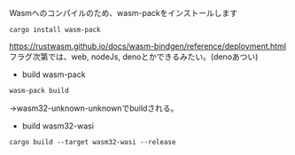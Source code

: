 
Wasmへのコンパイルのため、wasm-packをインストールします
```
cargo install wasm-pack
```

https://rustwasm.github.io/docs/wasm-bindgen/reference/deployment.html
フラグ次第では、web, nodeJs, denoとかできるみたい。(denoあつい)



 - build wasm-pack
```
wasm-pack build 
```
→wasm32-unknown-unknownでbuildされる。


 - build wasm32-wasi
```
cargo build --target wasm32-wasi --release
```


